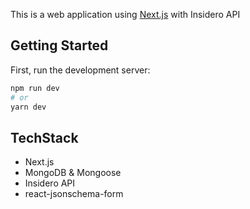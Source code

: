 This is a web application using [Next.js](https://nextjs.org/) with Insidero API 

## Getting Started

First, run the development server:

```bash
npm run dev
# or
yarn dev
```

## TechStack

- Next.js
- MongoDB & Mongoose
- Insidero API
- react-jsonschema-form

